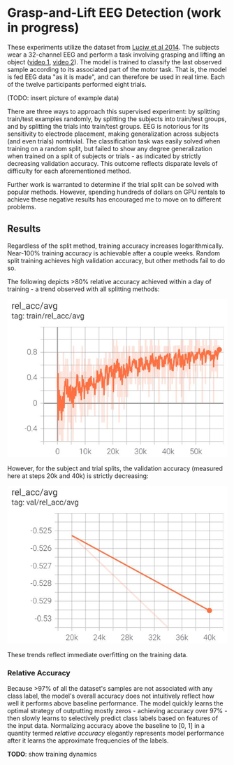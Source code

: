 # Grasp-and-Lift EEG Detection (work in progress)
These experiments utilize the dataset from [Luciw et al 2014](https://www.nature.com/articles/sdata201447). The subjects wear a 32-channel EEG and perform a task involving grasping and lifting an object ([video 1](https://grasplifteeg.nyc3.digitaloceanspaces.com/41597_2014_BFsdata201447_MOESM69_ESM.avi), [video 2](https://grasplifteeg.nyc3.digitaloceanspaces.com/41597_2014_BFsdata201447_MOESM70_ESM.avi)). The model is trained to classify the last observed sample according to its associated part of the motor task. That is, the model is fed EEG data "as it is made", and can therefore be used in real time. Each of the twelve participants performed eight trials.

(TODO: insert picture of example data)

There are three ways to approach this supervised experiment: by splitting train/test examples randomly, by splitting the subjects into train/test groups, and by splitting the trials into train/test groups. EEG is notorious for its sensitivity to electrode placement, making generalization across subjects (and even trials) nontrivial. The classification task was easily solved when training on a random split, but failed to show any degree generalization when trained on a split of subjects or trials - as indicated by strictly decreasing validation accuracy. This outcome reflects disparate levels of difficulty for each aforementioned method.

Further work is warranted to determine if the trial split can be solved with popular methods. However, spending hundreds of dollars on GPU rentals to achieve these negative results has encouraged me to move on to different problems.

## Results
Regardless of the split method, training accuracy increases logarithmically. Near-100% training accuracy is achievable after a couple weeks. Random split training achieves high validation accuracy, but other methods fail to do so. 

The following depicts >80% relative accuracy achieved within a day of training - a trend observed with all splitting methods:

![](images/train_acc.jpg)

However, for the subject and trial splits, the validation accuracy (measured here at steps 20k and 40k) is strictly decreasing:

![](images/val_acc.jpg)

These trends reflect immediate overfitting on the training data.

### Relative Accuracy
Because >97% of all the dataset's samples are not associated with any class label, the model's overall accuracy does not intuitively reflect how well it performs above baseline performance. The model quickly learns the optimal strategy of outputting mostly zeros - achieving accuracy over 97% - then slowly learns to selectively predict class labels based on features of the input data. Normalizing accuracy above the baseline to [0, 1] in a quantity termed *relative accuracy* elegantly represents model performance after it learns the approximate frequencies of the labels.

**TODO**: show training dynamics
